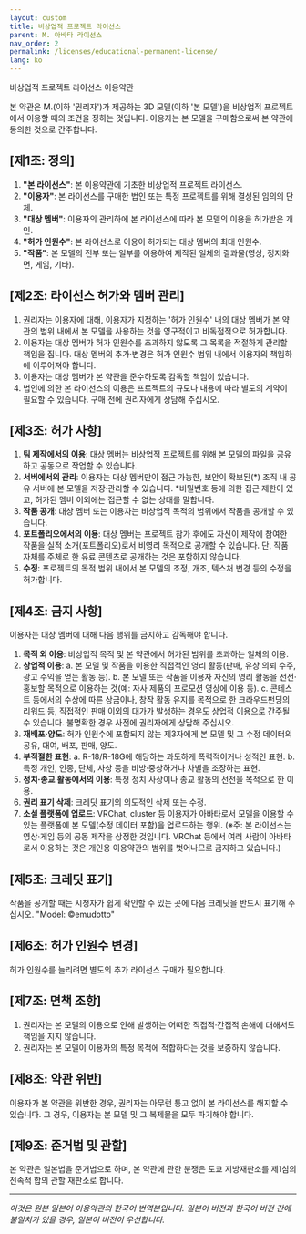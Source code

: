 ```yaml
---
layout: custom
title: 비상업적 프로젝트 라이선스
parent: M. 아바타 라이선스
nav_order: 2
permalink: /licenses/educational-permanent-license/
lang: ko
---
```


비상업적 프로젝트 라이선스 이용약관

본 약관은 M.(이하 '권리자')가 제공하는 3D 모델(이하 '본 모델')을 비상업적 프로젝트에서 이용할 때의 조건을 정하는 것입니다. 이용자는 본 모델을 구매함으로써 본 약관에 동의한 것으로 간주합니다.

## [제1조: 정의]
1.  **"본 라이선스"**: 본 이용약관에 기초한 비상업적 프로젝트 라이선스.
2.  **"이용자"**: 본 라이선스를 구매한 법인 또는 특정 프로젝트를 위해 결성된 임의의 단체.
3.  **"대상 멤버"**: 이용자의 관리하에 본 라이선스에 따라 본 모델의 이용을 허가받은 개인.
4.  **"허가 인원수"**: 본 라이선스로 이용이 허가되는 대상 멤버의 최대 인원수.
5.  **"작품"**: 본 모델의 전부 또는 일부를 이용하여 제작된 일체의 결과물(영상, 정지화면, 게임, 기타).

## [제2조: 라이선스 허가와 멤버 관리]
1.  권리자는 이용자에 대해, 이용자가 지정하는 '허가 인원수' 내의 대상 멤버가 본 약관의 범위 내에서 본 모델을 사용하는 것을 영구적이고 비독점적으로 허가합니다.
2.  이용자는 대상 멤버가 허가 인원수를 초과하지 않도록 그 목록을 적절하게 관리할 책임을 집니다. 대상 멤버의 추가·변경은 허가 인원수 범위 내에서 이용자의 책임하에 이루어져야 합니다.
3.  이용자는 대상 멤버가 본 약관을 준수하도록 감독할 책임이 있습니다.
4.  법인에 의한 본 라이선스의 이용은 프로젝트의 규모나 내용에 따라 별도의 계약이 필요할 수 있습니다. 구매 전에 권리자에게 상담해 주십시오.

## [제3조: 허가 사항]
1.  **팀 제작에서의 이용**: 대상 멤버는 비상업적 프로젝트를 위해 본 모델의 파일을 공유하고 공동으로 작업할 수 있습니다.
2.  **서버에서의 관리**: 이용자는 대상 멤버만이 접근 가능한, 보안이 확보된(*) 조직 내 공유 서버에 본 모델을 저장·관리할 수 있습니다.
    *비밀번호 등에 의한 접근 제한이 있고, 허가된 멤버 이외에는 접근할 수 없는 상태를 말합니다.
3.  **작품 공개**: 대상 멤버 또는 이용자는 비상업적 목적의 범위에서 작품을 공개할 수 있습니다.
4.  **포트폴리오에서의 이용**: 대상 멤버는 프로젝트 참가 후에도 자신이 제작에 참여한 작품을 실적 소개(포트폴리오)로서 비영리 목적으로 공개할 수 있습니다. 단, 작품 자체를 주체로 한 유료 콘텐츠로 공개하는 것은 포함하지 않습니다.
5.  **수정**: 프로젝트의 목적 범위 내에서 본 모델의 조정, 개조, 텍스처 변경 등의 수정을 허가합니다.

## [제4조: 금지 사항]
이용자는 대상 멤버에 대해 다음 행위를 금지하고 감독해야 합니다.
1.  **목적 외 이용**: 비상업적 목적 및 본 약관에서 허가된 범위를 초과하는 일체의 이용.
2.  **상업적 이용**:
    a. 본 모델 및 작품을 이용한 직접적인 영리 활동(판매, 유상 의뢰 수주, 광고 수익을 얻는 활동 등).
    b. 본 모델 또는 작품을 이용자 자신의 영리 활동을 선전·홍보할 목적으로 이용하는 것(예: 자사 제품의 프로모션 영상에 이용 등).
    c. 콘테스트 등에서의 수상에 따른 상금이나, 창작 활동 유지를 목적으로 한 크라우드펀딩의 리워드 등, 직접적인 판매 이외의 대가가 발생하는 경우도 상업적 이용으로 간주될 수 있습니다. 불명확한 경우 사전에 권리자에게 상담해 주십시오.
3.  **재배포·양도**: 허가 인원수에 포함되지 않는 제3자에게 본 모델 및 그 수정 데이터의 공유, 대여, 배포, 판매, 양도.
4.  **부적절한 표현**:
    a. R-18/R-18G에 해당하는 과도하게 폭력적이거나 성적인 표현.
    b. 특정 개인, 인종, 단체, 사상 등을 비방·중상하거나 차별을 조장하는 표현.
5.  **정치·종교 활동에서의 이용**: 특정 정치 사상이나 종교 활동의 선전을 목적으로 한 이용.
6.  **권리 표기 삭제**: 크레딧 표기의 의도적인 삭제 또는 수정.
7.  **소셜 플랫폼에 업로드**: VRChat, cluster 등 이용자가 아바타로서 모델을 이용할 수 있는 플랫폼에 본 모델(수정 데이터 포함)을 업로드하는 행위.
    (※주: 본 라이선스는 영상·게임 등의 공동 제작을 상정한 것입니다. VRChat 등에서 여러 사람이 아바타로서 이용하는 것은 개인용 이용약관의 범위를 벗어나므로 금지하고 있습니다.)

## [제5조: 크레딧 표기]
작품을 공개할 때는 시청자가 쉽게 확인할 수 있는 곳에 다음 크레딧을 반드시 표기해 주십시오.
"Model: ©emudotto"

## [제6조: 허가 인원수 변경]
허가 인원수를 늘리려면 별도의 추가 라이선스 구매가 필요합니다.

## [제7조: 면책 조항]
1.  권리자는 본 모델의 이용으로 인해 발생하는 어떠한 직접적·간접적 손해에 대해서도 책임을 지지 않습니다.
2.  권리자는 본 모델이 이용자의 특정 목적에 적합하다는 것을 보증하지 않습니다.

## [제8조: 약관 위반]
이용자가 본 약관을 위반한 경우, 권리자는 아무런 통고 없이 본 라이선스를 해지할 수 있습니다. 그 경우, 이용자는 본 모델 및 그 복제물을 모두 파기해야 합니다.

## [제9조: 준거법 및 관할]
본 약관은 일본법을 준거법으로 하며, 본 약관에 관한 분쟁은 도쿄 지방재판소를 제1심의 전속적 합의 관할 재판소로 합니다.

---
*이것은 원본 일본어 이용약관의 한국어 번역본입니다. 일본어 버전과 한국어 버전 간에 불일치가 있을 경우, 일본어 버전이 우선합니다.* 